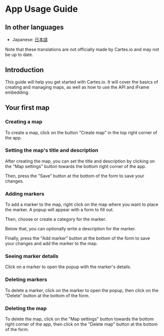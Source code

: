 # App Usage Guide

## In other languages

- Japanese: [日本語](https://paiza.hatenablog.com/entry/2022/10/12/140000)

Note that these translations are not officially made by Cartes.io and may not be up to date.

## Introduction

This guide will help you get started with Cartes.io. It will cover the basics of creating and managing maps, as well as how to use the API and iFrame embedding.

## Your first map

### Creating a map

To create a map, click on the button "Create map" in the top right corner of the app.

### Setting the map's title and description

After creating the map, you can set the title and description by clicking on the "Map settings" button towards the bottom right corner of the app.

Then, press the "Save" button at the bottom of the form to save your changes.

### Adding markers

To add a marker to the map, right click on the map where you want to place the marker. A popup will appear with a form to fill out.

Then, choose or create a category for the marker.

Below that, you can optionally write a description for the marker.

Finally, press the "Add marker" button at the bottom of the form to save your changes and add the marker to the map.

### Seeing marker details

Click on a marker to open the popup with the marker's details.

### Deleting markers

To delete a marker, click on the marker to open the popup, then click on the "Delete" button at the bottom of the form.

### Deleting the map

To delete the map, click on the "Map settings" button towards the bottom right corner of the app, then click on the "Delete map" button at the bottom of the form.